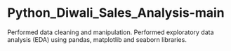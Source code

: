 # Python_Diwali_Sales_Analysis-main
Performed data cleaning and manipulation. Performed exploratory data analysis (EDA) using pandas, matplotlib and seaborn libraries.
